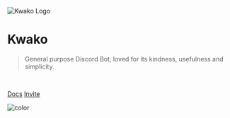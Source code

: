 ![Kwako Logo](https://cdn.iwa.sh/img/tiles/kwako.png)

# Kwako

> General purpose Discord Bot, loved for its kindness, usefulness and simplicity.

<br>

[Docs](/docs/)
[Invite](https://discord.com/oauth2/authorize/?permissions=305523776&amp;scope=bot&amp;client_id=630488699347533854)

![color](#0F0F0F)